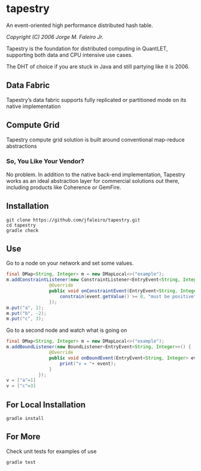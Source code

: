 # tapestry

An event-oriented high performance distributed hash table.

*Copyright (C) 2006 Jorge M. Faleiro Jr.*

Tapestry is the foundation for distributed computing in QuantLET, supporting both data and CPU intensive use cases.

The DHT of choice if you are stuck in Java and still partying like it is 2006.

## Data Fabric

Tapestry’s data fabric supports fully replicated or partitioned mode on its native implementation

## Compute Grid

Tapestry compute grid solution is built around conventional map-reduce abstractions

### So, You Like Your Vendor?

No problem. In addition to the native back-end implementation, Tapestry works as an ideal abstraction layer for commercial solutions out there, including products like Coherence or GemFire.


## Installation

```
git clone https://github.com/jfaleiro/tapestry.git
cd tapestry
gradle check
```

## Use

Go to a node on your network and set some values.

```java
final DMap<String, Integer> m = new DMapLocal<>("example");
m.addConstraintListener(new ConstraintListener<EntryEvent<String, Integer>>() {
				@Override
				public void onConstraintEvent(EntryEvent<String, Integer> event) {
					constrain(event.getValue() >= 0, "must be positive");
				});
m.put("a", 1);
m.put("b", -2);
m.put("c", 3);

```

Go to a second node and watch what is going on

```java
final DMap<String, Integer> m = new DMapLocal<>("example");
m.addBoundListener(new BoundListener<EntryEvent<String, Integer>>() {
				@Override
				public void onBoundEvent(EntryEvent<String, Integer> event) {
					print("v = "+ event);
				}
			});
v = ["a"=1]
v = ["c"=3]
```

## For Local Installation


```
gradle install
```

## For More

Check unit tests for examples of use

```
gradle test
```
